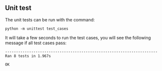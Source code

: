 ## Unit test

The unit tests can be run with the command:
```
python -m unittest test_cases
```

It will take a few seconds to run the test cases, you will see the following message if all test cases pass:
```
----------------------------------------------------------------------
Ran 8 tests in 1.967s

OK
```
